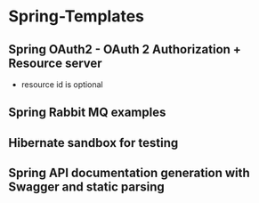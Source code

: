 # Spring-Templates

## Spring OAuth2 - OAuth 2 Authorization + Resource server

* resource id is optional 

## Spring Rabbit MQ examples

## Hibernate sandbox for testing

## Spring API documentation generation with Swagger and static parsing